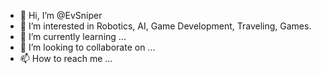 - 👋 Hi, I’m @EvSniper
- 👀 I’m interested in Robotics, AI, Game Development, Traveling, Games.
- 🌱 I’m currently learning ...
- 💞️ I’m looking to collaborate on ...
- 📫 How to reach me ...

<!---
EvSniper/EvSniper is a ✨ special ✨ repository because its `README.md` (this file) appears on your GitHub profile.
You can click the Preview link to take a look at your changes.
--->

